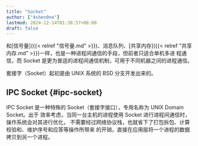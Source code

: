 ```yaml
---
title: "Socket"
author: ["4shen0ne"]
lastmod: 2024-12-14T01:38:57+08:00
draft: false
---
```


和[信号量]({{< relref "信号量.md" >}})、消息队列、[共享内存]({{< relref "共享内存.md" >}})一样，也是一种进程间通信的手段，但前者只适合单机多进
程通信，而 Socket 是更为普适的进程间通信机制，可用于不同机器之间的进程通信。

套接字（Socket）起初是由 UNIX 系统的 BSD 分支开发出来的。


## IPC Socket {#ipc-socket}

IPC Socket 是一种特殊的 Socket（套接字接口），专用名称为 UNIX Domain Socket。出于
效率考虑，当同一台主机的进程使用 Socket 进行进程间通信时，操作系统会对其进行优化，
不需要经过网络协议栈，也就省下了打包拆包、计算校验和、维护序号和应答等操作所带来
的开销，直接在应用层将一个进程的数据拷贝到另一个进程。
